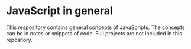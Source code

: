 # JavaScript in general

This respository contains general concepts of JavaScripts. The concepts can be in notes or snippets of code. Full projects are not included in this repository.
